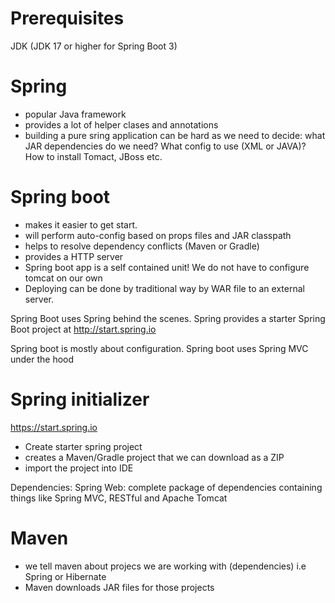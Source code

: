 # Prerequisites
JDK (JDK 17 or higher for Spring Boot 3)

# Spring
- popular Java framework
- provides a lot of helper clases and annotations
- building a pure sring application can be hard as we need to decide: what JAR dependencies do we need? What config to use (XML or JAVA)? How to install Tomact, JBoss etc.


# Spring boot
- makes it easier to get start. 
- will perform auto-config based on props files and JAR classpath
- helps to resolve dependency conflicts (Maven or Gradle)
- provides a HTTP server
- Spring boot app is a self contained unit! We do not have to configure tomcat on our own
- Deploying can be done by traditional way by WAR file to an external server. 

Spring Boot uses Spring behind the scenes. 
Spring provides a starter Spring Boot project at http://start.spring.io

Spring boot is mostly about configuration. Spring boot uses Spring MVC under the hood

# Spring initializer
https://start.spring.io

- Create starter spring project
- creates a Maven/Gradle project that we can download as a ZIP
- import the project into IDE

Dependencies: Spring Web: complete package of dependencies containing things like Spring MVC, RESTful and Apache Tomcat


# Maven
- we tell maven about projecs we are working with (dependencies) i.e Spring or Hibernate
- Maven downloads JAR files for those projects
